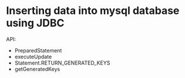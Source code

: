 # Inserting data into mysql database using JDBC 

API:
- PreparedStatement
- executeUpdate
- Statement.RETURN_GENERATED_KEYS
- getGeneratedKeys
